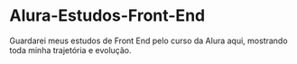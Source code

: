 # Alura-Estudos-Front-End
Guardarei meus estudos de Front End pelo curso da Alura aqui, mostrando toda minha trajetória e evolução.
